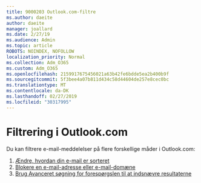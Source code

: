 ```yaml
---
title: 9000203 Outlook.com-filtre
ms.author: daeite
author: daeite
manager: joallard
ms.date: 2/27/19
ms.audience: Admin
ms.topic: article
ROBOTS: NOINDEX, NOFOLLOW
localization_priority: Normal
ms.collection: Adm_O365
ms.custom: Adm_O365
ms.openlocfilehash: 2159917675456021a63b42fe6bdde5ea2b400b9f
ms.sourcegitcommit: 5f3bee4a07b811d434c58d44604de257e8cec0bc
ms.translationtype: MT
ms.contentlocale: da-DK
ms.lasthandoff: 02/27/2019
ms.locfileid: "30317995"
---
```

# <a name="filtering-in-outlookcom"></a>Filtrering i Outlook.com

Du kan filtrere e-mail-meddelelser på flere forskellige måder i Outlook.com:

1. [Ændre, hvordan din e-mail er sorteret](https://support.office.com/article/e650ae23-b558-4fbf-bdd1-73268f6852b7)
2. [Blokere en e-mail-adresse eller e-mail-domæne](https://support.office.com/article/afba1c94-77bb-4f50-8b85-057cf52f4d5e)
3. [Brug Avanceret søgning for forespørgslen til at indsnævre resultaterne](https://support.office.com/article/88108edf-028e-4306-b87e-7400bbb40aa7)